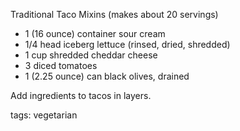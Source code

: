 Traditional Taco Mixins
(makes about 20 servings)

- 1 (16 ounce) container sour cream
- 1/4 head iceberg lettuce (rinsed, dried, shredded)
- 1 cup shredded cheddar cheese
- 3 diced tomatoes
- 1 (2.25 ounce) can black olives, drained

Add ingredients to tacos in layers. 

tags: vegetarian

